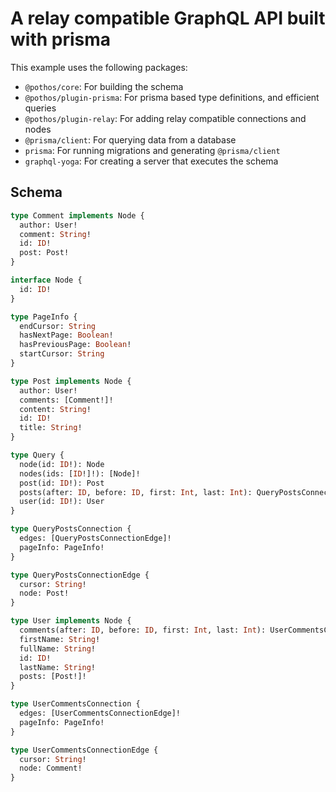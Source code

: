 # A relay compatible GraphQL API built with prisma

This example uses the following packages:

- `@pothos/core`: For building the schema
- `@pothos/plugin-prisma`: For prisma based type definitions, and efficient queries
- `@pothos/plugin-relay`: For adding relay compatible connections and nodes
- `@prisma/client`: For querying data from a database
- `prisma`: For running migrations and generating `@prisma/client`
- `graphql-yoga`: For creating a server that executes the schema

## Schema

```graphql
type Comment implements Node {
  author: User!
  comment: String!
  id: ID!
  post: Post!
}

interface Node {
  id: ID!
}

type PageInfo {
  endCursor: String
  hasNextPage: Boolean!
  hasPreviousPage: Boolean!
  startCursor: String
}

type Post implements Node {
  author: User!
  comments: [Comment!]!
  content: String!
  id: ID!
  title: String!
}

type Query {
  node(id: ID!): Node
  nodes(ids: [ID!]!): [Node]!
  post(id: ID!): Post
  posts(after: ID, before: ID, first: Int, last: Int): QueryPostsConnection!
  user(id: ID!): User
}

type QueryPostsConnection {
  edges: [QueryPostsConnectionEdge]!
  pageInfo: PageInfo!
}

type QueryPostsConnectionEdge {
  cursor: String!
  node: Post!
}

type User implements Node {
  comments(after: ID, before: ID, first: Int, last: Int): UserCommentsConnection!
  firstName: String!
  fullName: String!
  id: ID!
  lastName: String!
  posts: [Post!]!
}

type UserCommentsConnection {
  edges: [UserCommentsConnectionEdge]!
  pageInfo: PageInfo!
}

type UserCommentsConnectionEdge {
  cursor: String!
  node: Comment!
}
```
